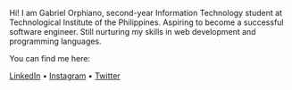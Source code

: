 Hi! I am Gabriel Orphiano, second-year Information Technology student at Technological Institute of the Philippines. Aspiring to become a successful software engineer. Still nurturing my skills in web development and programming languages.

You can find me here: 

[LinkedIn](https://www.linkedin.com/in/gabriel-orphiano-77699a246/) • [Instagram](https://www.instagram.com/orph.no/) • [Twitter](https://twitter.com/orphian0)


<!---
orphiano-0/orphiano-0 is a ✨ special ✨ repository because its `README.md` (this file) appears on your GitHub profile.
You can click the Preview link to take a look at your changes.
--->
